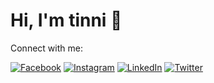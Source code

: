 # Hi, I'm tinni 👋

Connect with me:

[![Facebook](https://img.shields.io/badge/Facebook-1877F2?style=flat-square&logo=facebook&logoColor=white)](https://facebook.com/yourusername)
[![Instagram](https://img.shields.io/badge/Instagram-E4405F?style=flat-square&logo=instagram&logoColor=white)](https://instagram.com/yourusername)
[![LinkedIn](https://img.shields.io/badge/LinkedIn-0A66C2?style=flat-square&logo=linkedin&logoColor=white)](https://linkedin.com/in/yourusername)
[![Twitter](https://img.shields.io/badge/Twitter-1DA1F2?style=flat-square&logo=twitter&logoColor=white)](https://twitter.com/yourusername)
